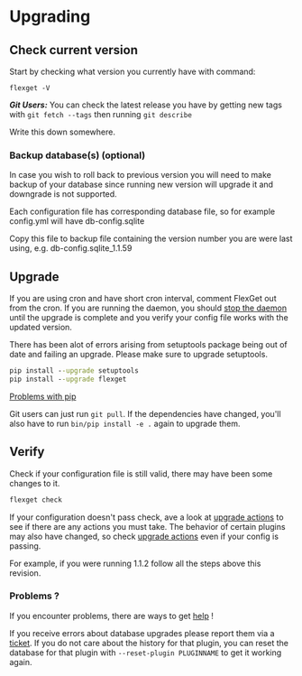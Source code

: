 # Upgrading
## Check current version

Start by checking what version you currently have with command:

```
flexget -V
```

***Git Users:*** You can check the latest release you have by getting new tags with `git fetch --tags` then running `git describe`

Write this down somewhere.

### Backup database(s) (optional)
In case you wish to roll back to previous version you will need to make backup of your database since running new version will upgrade it and downgrade is not supported.

Each configuration file has corresponding database file, so for example config.yml will have db-config.sqlite

Copy this file to backup file containing the version number you are were last using, e.g. db-config.sqlite_1.1.59

## Upgrade
If you are using cron and have short cron interval, comment FlexGet out from the cron. If you are running the daemon, you should [stop the daemon](/Daemon) until the upgrade is complete and you verify your config file works with the updated version.

There has been alot of errors arising from setuptools package being out of date and failing an upgrade.
Please make sure to upgrade setuptools.

```cmd
pip install --upgrade setuptools
pip install --upgrade flexget
```

[Problems with pip](/PipProblems)

Git users can just run `git pull`. If the dependencies have changed, you'll also have to run `bin/pip install -e .` again to upgrade them.

## Verify
Check if your configuration file is still valid, there may have been some changes to it.

```cmd
flexget check
```

If your configuration doesn't pass check, ave a look at [upgrade actions](/UpgradeActions) to see if there are any actions you must take. The behavior of certain plugins may also have changed, so check [upgrade actions](/UpgradeActions) even if your config is passing.

For example, if you were running 1.1.2 follow all the steps above this revision.

### Problems ?
If you encounter problems, there are ways to get [help](/NeedHelp) !

If you receive errors about database upgrades please report them via a [ticket](https://github.com/Flexget/Flexget/issues). If you do not care about the history for that plugin, you can reset the database for that plugin with `--reset-plugin PLUGINNAME` to get it working again.